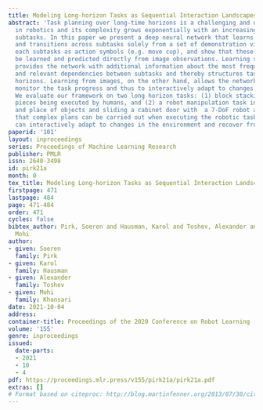```yaml
---
title: Modeling Long-horizon Tasks as Sequential Interaction Landscapes
abstract: 'Task planning over long-time horizons is a challenging and open problem
  in robotics and its complexity grows exponentially with an increasing number of
  subtasks. In this paper we present a deep neural network that learns dependencies
  and transitions across subtasks solely from a set of demonstration videos. We represent
  each subtasks as action symbols (e.g. move cup), and show that these symbols can
  be learned and predicted directly from image observations. Learning symbol sequences
  provides the network with additional information about the most frequent transitions
  and relevant dependencies between subtasks and thereby structures tasks over long-time
  horizons. Learning from images, on the other hand, allows the network to continuously
  monitor the task progress and thus to interactively adapt to changes in the environment.
  We evaluate our framework on two long horizon tasks: (1) block stacking of puzzle
  pieces being executed by humans, and (2) a robot manipulation task involving pick
  and place of objects and sliding a cabinet door with  a 7-DoF robot arm. We show
  that complex plans can be carried out when executing the robotic task and the robot
  can interactively adapt to changes in the environment and recover from failure cases.'
paperid: '101'
layout: inproceedings
series: Proceedings of Machine Learning Research
publisher: PMLR
issn: 2640-3498
id: pirk21a
month: 0
tex_title: Modeling Long-horizon Tasks as Sequential Interaction Landscapes
firstpage: 471
lastpage: 484
page: 471-484
order: 471
cycles: false
bibtex_author: Pirk, Soeren and Hausman, Karol and Toshev, Alexander and Khansari,
  Mohi
author:
- given: Soeren
  family: Pirk
- given: Karol
  family: Hausman
- given: Alexander
  family: Toshev
- given: Mohi
  family: Khansari
date: 2021-10-04
address:
container-title: Proceedings of the 2020 Conference on Robot Learning
volume: '155'
genre: inproceedings
issued:
  date-parts:
  - 2021
  - 10
  - 4
pdf: https://proceedings.mlr.press/v155/pirk21a/pirk21a.pdf
extras: []
# Format based on citeproc: http://blog.martinfenner.org/2013/07/30/citeproc-yaml-for-bibliographies/
---
```

